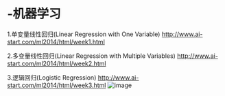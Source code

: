 # -机器学习
1.单变量线性回归(Linear Regression with One Variable)
http://www.ai-start.com/ml2014/html/week1.html

2.多变量线性回归(Linear Regression with Multiple Variables)
http://www.ai-start.com/ml2014/html/week2.html

3.逻辑回归(Logistic Regression)
http://www.ai-start.com/ml2014/html/week3.html
![image](https://github.com/Hayden-z/ML/tree/master/images)
 
